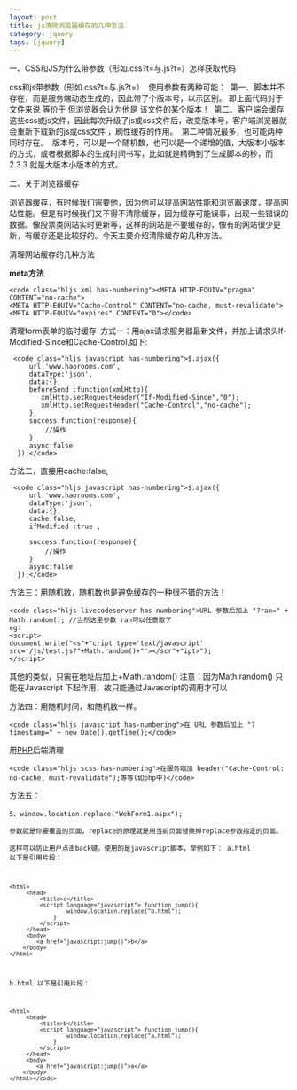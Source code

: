 ```yaml
---
layout: post
title: js清除浏览器缓存的几种方法
category: jquery
tags: [jquery]
---
```




一、CSS和JS为什么带参数（形如.css?t=与.js?t=）怎样获取代码

css和js带参数（形如.css?t=与.js?t=） 
使用参数有两种可能： 
第一、脚本并不存在，而是服务端动态生成的，因此带了个版本号，以示区别。 即上面代码对于文件来说 等价于 但浏览器会认为他是 该文件的某个版本！ 
第二、客户端会缓存这些css或js文件，因此每次升级了js或css文件后，改变版本号，客户端浏览器就会重新下载新的js或css文件 ，刷性缓存的作用。 
第二种情况最多，也可能两种同时存在。 
版本号，可以是一个随机数，也可以是一个递增的值，大版本小版本的方式，或者根据脚本的生成时间书写，比如就是精确到了生成脚本的秒，而 2.3.3 就是大版本小版本的方式。

二、关于浏览器缓存

浏览器缓存，有时候我们需要他，因为他可以提高网站性能和浏览器速度，提高网站性能。但是有时候我们又不得不清除缓存，因为缓存可能误事，出现一些错误的数据。像股票类网站实时更新等，这样的网站是不要缓存的，像有的网站很少更新，有缓存还是比较好的。今天主要介绍清除缓存的几种方法。

清理网站缓存的几种方法

**meta方法**

    <code class="hljs xml has-numbering"><META HTTP-EQUIV="pragma" CONTENT="no-cache"> 
    <META HTTP-EQUIV="Cache-Control" CONTENT="no-cache, must-revalidate"> 
    <META HTTP-EQUIV="expires" CONTENT="0"></code>

清理form表单的临时缓存 
方式一：用ajax请求服务器最新文件，并加上请求头If-Modified-Since和Cache-Control,如下:

     <code class="hljs javascript has-numbering">$.ajax({
         url:'www.haorooms.com',
         dataType:'json',
         data:{},
         beforeSend :function(xmlHttp){ 
            xmlHttp.setRequestHeader("If-Modified-Since","0"); 
            xmlHttp.setRequestHeader("Cache-Control","no-cache");
         },
         success:function(response){
             //操作
         }
         async:false
      });</code>

方法二，直接用cache:false,

     <code class="hljs javascript has-numbering">$.ajax({
         url:'www.haorooms.com',
         dataType:'json',
         data:{},
         cache:false, 
         ifModified :true ,
    
         success:function(response){
             //操作
         }
         async:false
      });</code>

方法三：用随机数，随机数也是避免缓存的一种很不错的方法！

    <code class="hljs livecodeserver has-numbering">URL 参数后加上 "?ran=" + Math.random(); //当然这里参数 ran可以任意取了
    eg:
    <script> 
    document.write("<s"+"cript type='text/javascript' src='/js/test.js?"+Math.random()+"'></scr"+"ipt>"); 
    </script>

其他的类似，只需在地址后加上+Math.random() 
注意：因为Math.random() 只能在Javascript 下起作用，故只能通过Javascript的调用才可以</code> 

方法四：用随机时间，和随机数一样。

    <code class="hljs javascript has-numbering">在 URL 参数后加上 "?timestamp=" + new Date().getTime();</code> 

用[PHP](https://lib.csdn.net/base/php "PHP知识库")后端清理

    <code class="hljs scss has-numbering">在服务端加 header("Cache-Control: no-cache, must-revalidate");等等(如php中)</code>

方法五：

<code class="hljs xml has-numbering">5、window.location.replace("WebForm1.aspx");   
参数就是你要覆盖的页面，replace的原理就是用当前页面替换掉replace参数指定的页面。   
这样可以防止用户点击back键。使用的是javascript脚本，举例如下： 
a.html 
以下是引用片段： 

    <html> 
         <head> 
             <title>a</title>      
             <script language="javascript"> function jump(){ 
                     window.location.replace("b.html"); 
                 } 
             </script> 
         </head> 
         <body> 
            <a href="javascript:jump()">b</a> 
        </body> 
    </html>  

b.html 
以下是引用片段： 

    <html> 
         <head> 
             <title>b</title>      
             <script language="javascript"> function jump(){ 
                     window.location.replace("a.html"); 
                 } 
             </script> 
         </head> 
         <body> 
            <a href="javascript:jump()">a</a> 
        </body> 
    </html></code> 
    

 
